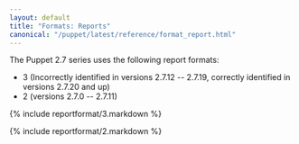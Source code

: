 ```yaml
---
layout: default
title: "Formats: Reports"
canonical: "/puppet/latest/reference/format_report.html"
---
```


The Puppet 2.7 series uses the following report formats:

- 3 (Incorrectly identified in versions 2.7.12 -- 2.7.19, correctly identified in versions 2.7.20 and up)
- 2 (versions 2.7.0 -- 2.7.11)

{% include reportformat/3.markdown %}

{% include reportformat/2.markdown %}
